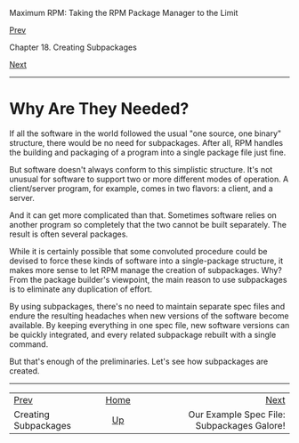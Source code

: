 <div class="NAVHEADER">

Maximum RPM: Taking the RPM Package Manager to the Limit

</div>

[Prev](ch-rpm-subpack.html)

Chapter 18. Creating Subpackages

[Next](s1-rpm-subpack-example-intro.html)

-----

<div class="sect1">

# <span id="s1-rpm-subpack-why">Why Are They Needed?</span>

If all the software in the world followed the usual "one source, one
binary" structure, there would be no need for subpackages. After all,
RPM handles the building and packaging of a program into a single
package file just fine.

But software doesn't always conform to this simplistic structure. It's
not unusual for software to support two or more different modes of
operation. A client/server program, for example, comes in two flavors: a
client, and a server.

And it can get more complicated than that. Sometimes software relies on
another program so completely that the two cannot be built separately.
The result is often several packages.

While it is certainly possible that some convoluted procedure could be
devised to force these kinds of software into a single-package
structure, it makes more sense to let RPM manage the creation of
subpackages. Why? From the package builder's viewpoint, the main reason
to use subpackages is to eliminate any duplication of effort.

By using subpackages, there's no need to maintain separate spec files
and endure the resulting headaches when new versions of the software
become available. By keeping everything in one spec file, new software
versions can be quickly integrated, and every related subpackage rebuilt
with a single command.

But that's enough of the preliminaries. Let's see how subpackages are
created.

</div>

<div class="NAVFOOTER">

-----

|                             |                           |                                             |
| :-------------------------- | :-----------------------: | ------------------------------------------: |
| [Prev](ch-rpm-subpack.html) |    [Home](index.html)     |   [Next](s1-rpm-subpack-example-intro.html) |
| Creating Subpackages        | [Up](ch-rpm-subpack.html) | Our Example Spec File: Subpackages Galore\! |

</div>
